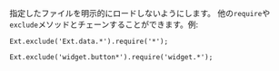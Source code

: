 指定したファイルを明示的にロードしないようにします。
他の`require`や`exclude`メソッドとチェーンすることができます。例:

    Ext.exclude('Ext.data.*').require('*');

    Ext.exclude('widget.button*').require('widget.*');
